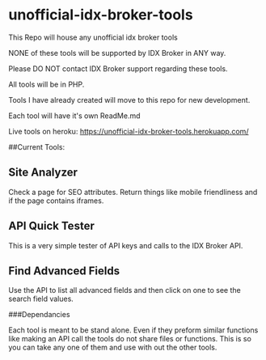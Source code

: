 # unofficial-idx-broker-tools

This Repo will house any unofficial idx broker tools

NONE of these tools will be supported by IDX Broker in ANY way.

Please DO NOT contact IDX Broker support regarding these tools.

All tools will be in PHP.

Tools I have already created will move to this repo for new development.

Each tool will have it's own ReadMe.md

Live tools on heroku: https://unofficial-idx-broker-tools.herokuapp.com/


##Current Tools:

## Site Analyzer
Check a page for SEO attributes. Return things like mobile friendliness and if the page contains iframes.

## API Quick Tester
This is a very simple tester of API keys and calls to the IDX Broker API.

## Find Advanced Fields
Use the API to list all advanced fields and then click on one to see the search field values.

###Dependancies

Each tool is meant to be stand alone. Even if they preform similar functions like making an API call the tools do not share files or functions. This is so you can take any one of them and use with out the other tools.
